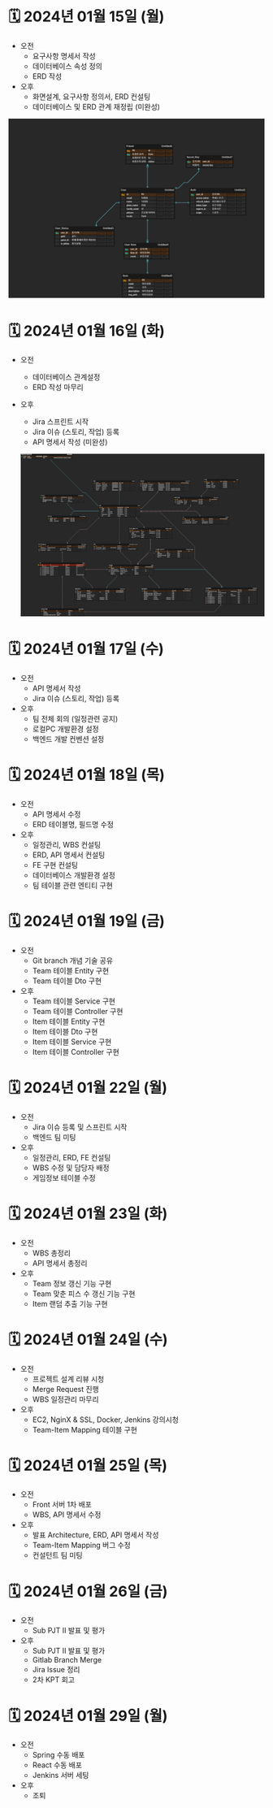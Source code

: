 # 🗓️ 2024년 01월 15일 (월)
- 오전
  - 요구사항 명세서 작성
  - 데이터베이스 속성 정의
  - ERD 작성
- 오후
  - 화면설계, 요구사항 정의서, ERD 컨설팅
  - 데이터베이스 및 ERD 관계 재정립 (미완성)

![Alt text](docs/A304_ERD_V1.2.png)


# 🗓️ 2024년 01월 16일 (화)
- 오전
  - 데이터베이스 관계설정
  - ERD 작성 마무리
- 오후
  - Jira 스프린트 시작
  - Jira 이슈 (스토리, 작업) 등록
  - API 명세서 작성 (미완성)

  ![Alt text](image.png)
  

# 🗓️ 2024년 01월 17일 (수)
- 오전
  - API 명세서 작성
  - Jira 이슈 (스토리, 작업) 등록
- 오후
  - 팀 전체 회의 (일정관련 공지)
  - 로컬PC 개발환경 설정
  - 백엔드 개발 컨벤션 설정
  

# 🗓️ 2024년 01월 18일 (목)
- 오전
  - API 명세서 수정
  - ERD 테이블명, 필드명 수정
- 오후
  - 일정관리, WBS 컨설팅
  - ERD, API 명세서 컨설팅
  - FE 구현 컨설팅
  - 데이터베이스 개발환경 설정
  - 팀 테이블 관련 엔티티 구현
  

# 🗓️ 2024년 01월 19일 (금)
- 오전
  - Git branch 개념 기술 공유
  - Team 테이블 Entity 구현
  - Team 테이블 Dto 구현
- 오후
  - Team 테이블 Service 구현
  - Team 테이블 Controller 구현
  - Item 테이블 Entity 구현
  - Item 테이블 Dto 구현
  - Item 테이블 Service 구현
  - Item 테이블 Controller 구현


# 🗓️ 2024년 01월 22일 (월)
- 오전
  - Jira 이슈 등록 및 스프린트 시작
  - 백엔드 팀 미팅
- 오후
  - 일정관리, ERD, FE 컨설팅
  - WBS 수정 및 담당자 배정
  - 게임정보 테이블 수정


# 🗓️ 2024년 01월 23일 (화)
- 오전
  - WBS 총정리
  - API 명세서 총정리
- 오후
  - Team 정보 갱신 기능 구현
  - Team 맞춘 피스 수 갱신 기능 구현
  - Item 랜덤 추출 기능 구현


# 🗓️ 2024년 01월 24일 (수)
- 오전
  - 프로젝트 설계 리뷰 시청
  - Merge Request 진행
  - WBS 일정관리 마무리
- 오후
  - EC2, NginX & SSL, Docker, Jenkins 강의시청
  - Team-Item Mapping 테이블 구현


# 🗓️ 2024년 01월 25일 (목)
- 오전
  - Front 서버 1차 배포
  - WBS, API 명세서 수정
- 오후
  - 발표 Architecture, ERD, API 명세서 작성
  - Team-Item Mapping 버그 수정
  - 컨설턴트 팀 미팅


# 🗓️ 2024년 01월 26일 (금)
- 오전
  - Sub PJT II 발표 및 평가
- 오후
  - Sub PJT II 발표 및 평가
  - Gitlab Branch Merge
  - Jira Issue 정리
  - 2차 KPT 회고


# 🗓️ 2024년 01월 29일 (월)
- 오전
  - Spring 수동 배포
  - React 수동 배포
  - Jenkins 서버 세팅
- 오후
  - 조퇴
